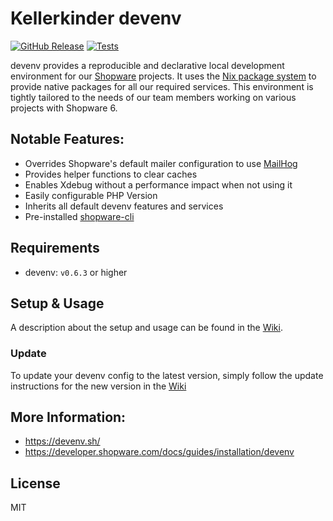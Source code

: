# Kellerkinder devenv
[![GitHub Release](https://img.shields.io/github/v/release/kellerkinderDE/devenv-shopware.svg?style=flat)](https://github.com/kellerkinderDE/devenv-shopware/releases)
[![Tests](https://github.com/kellerkinderDE/devenv-shopware/actions/workflows/test_examples.yml/badge.svg)](https://github.com/kellerkinderDE/devenv-shopware/actions/workflows/test_examples.yml)

devenv provides a reproducible and declarative local development environment for our [Shopware](https://www.shopware.com) projects.
It uses the [Nix package system](https://nixos.org/) to provide native packages for all our required services. This environment is
tightly tailored to the needs of our team members working on various projects with Shopware 6.

## Notable Features:
- Overrides Shopware's default mailer configuration to use [MailHog](https://github.com/mailhog/MailHog)
- Provides helper functions to clear caches
- Enables Xdebug without a performance impact when not using it
- Easily configurable PHP Version
- Inherits all default devenv features and services
- Pre-installed [shopware-cli](https://sw-cli.fos.gg/)

## Requirements
* devenv: `v0.6.3` or higher

## Setup & Usage
A description about the setup and usage can be found in the [Wiki](https://github.com/kellerkinderDE/devenv-shopware/wiki).

### Update
To update your devenv config to the latest version, simply follow the update instructions for the new version in the [Wiki](https://github.com/kellerkinderDE/devenv-shopware/wiki/Update)

## More Information:
- https://devenv.sh/
- https://developer.shopware.com/docs/guides/installation/devenv

## License
MIT
